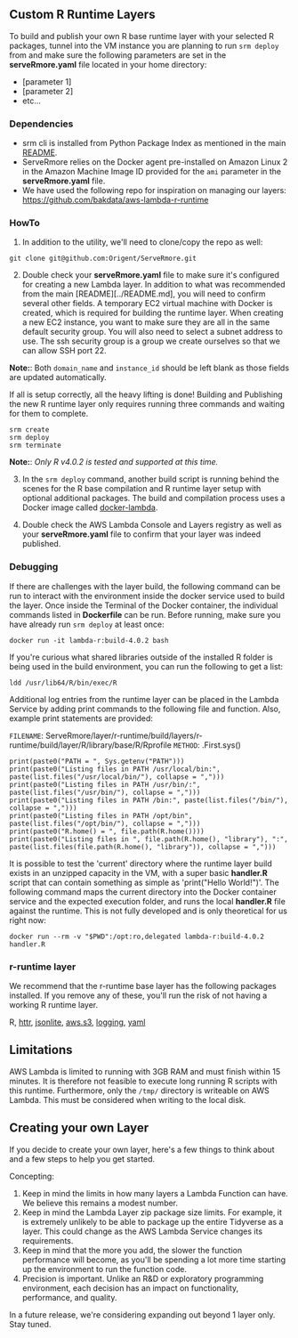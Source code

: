 ## Custom R Runtime Layers

To build and publish your own R base runtime layer with your selected R packages, tunnel into the VM instance you are planning to run `srm deploy` from and make sure the following parameters are set in the **serveRmore.yaml** file located in your home directory: 

* [parameter 1]
* [parameter 2]
* etc...


### Dependencies

* srm cli is installed from Python Package Index as mentioned in the main [README](../README.md).
* ServeRmore relies on the Docker agent pre-installed on Amazon Linux 2 in the Amazon Machine Image ID provided for the `ami` parameter in the **serveRmore.yaml** file. 
* We have used the following repo for inspiration on managing our layers: https://github.com/bakdata/aws-lambda-r-runtime

### HowTo

1. In addition to the utility, we'll need to clone/copy the repo as well:
```
git clone git@github.com:Origent/ServeRmore.git
```

2. Double check your **serveRmore.yaml** file to make sure it's configured for creating a new Lambda layer.  In addition to what was recommended from the main [README][../README.md], you will need to confirm several other fields. A temporary EC2 virtual machine with Docker is created, which is required for building the runtime layer.  When creating a new EC2 instance, you want to make sure they are all in the same default security group. You will also need to select a subnet address to use. The ssh security group is a group we create ourselves so that we can allow SSH port 22.

**Note:**: Both `domain_name` and `instance_id` should be left blank as those fields are updated automatically.

If all is setup correctly, all the heavy lifting is done! Building and Publishing the new R runtime layer only requires running three commands and waiting for them to complete.  
```
srm create
srm deploy
srm terminate
```

**Note:**: _Only R v4.0.2 is tested and supported at this time._

3. In the `srm deploy` command, another build script is running behind the scenes for the R base compilation and R runtime layer setup with optional additional packages. The build and compilation process uses a Docker image called [docker-lambda](https://github.com/lambci/docker-lambda).

4. Double check the AWS Lambda Console and Layers registry as well as your **serveRmore.yaml** file to confirm that your layer was indeed published.

### Debugging

If there are challenges with the layer build, the following command can be run to interact with the environment inside the docker service used to build the layer. Once inside the Terminal of the Docker container, the individual commands listed in **Dockerfile** can be run. Before running, make sure you have already run `srm deploy` at least once:
```
docker run -it lambda-r:build-4.0.2 bash
```

If you're curious what shared libraries outside of the installed R folder is being used in the build environment, you can run the following to get a list:
```
ldd /usr/lib64/R/bin/exec/R
```

Additional log entries from the runtime layer can be placed in the Lambda Service by adding print commands to the following file and function.  Also, example print statements are provided:

`FILENAME`: ServeRmore/layer/r-runtime/build/layers/r-runtime/build/layer/R/library/base/R/Rprofile
`METHOD`: .First.sys()
```
print(paste0("PATH = ", Sys.getenv("PATH")))
print(paste0("Listing files in PATH /usr/local/bin:", paste(list.files("/usr/local/bin/"), collapse = ",")))
print(paste0("Listing files in PATH /usr/bin/:", paste(list.files("/usr/bin/"), collapse = ",")))
print(paste0("Listing files in PATH /bin:", paste(list.files("/bin/"), collapse = ",")))
print(paste0("Listing files in PATH /opt/bin", paste(list.files("/opt/bin/"), collapse = ",")))
print(paste0("R.home() = ", file.path(R.home())))
print(paste0("Listing files in ", file.path(R.home(), "library"), ":", paste(list.files(file.path(R.home(), "library")), collapse = ",")))
```

It is possible to test the 'current' directory where the runtime layer build exists in an unzipped capacity in the VM, with a super basic **handler.R** script that can contain something as simple as 'print("Hello World!")'. The following command maps the current directory into the Docker container service and the expected execution folder, and runs the local **handler.R** file against the runtime.  This is not fully developed and is only theoretical for us right now:
```
docker run --rm -v "$PWD":/opt:ro,delegated lambda-r:build-4.0.2 handler.R
```

### r-runtime layer

We recommend that the r-runtime base layer has the following packages installed.  If you remove any of these, you'll run the risk of not having a working R runtime layer.

R,
[httr](https://cran.r-project.org/package=httr),
[jsonlite](https://cran.r-project.org/package=jsonlite),
[aws.s3](https://cran.r-project.org/package=aws.s3),
[logging](https://cran.r-project.org/package=logging),
[yaml](https://cran.r-project.org/package=yaml)

## Limitations

AWS Lambda is limited to running with 3GB RAM and must finish within 15 minutes. It is therefore not feasible to execute long running R scripts with this runtime. Furthermore, only the `/tmp/` directory is writeable on AWS Lambda. This must be considered when writing to the local disk.

## Creating your own Layer

If you decide to create your own layer, here's a few things to think about and a few steps to help you get started.

Concepting:

1. Keep in mind the limits in how many layers a Lambda Function can have. We believe this remains a modest number.
2. Keep in mind the Lambda Layer zip package size limits. For example, it is extremely unlikely to be able to package up the entire Tidyverse as a layer. This could change as the AWS Lambda Service changes its requirements.  
3. Keep in mind that the more you add, the slower the function performance will become, as you'll be spending a lot more time starting up the environment to run the function code.  
4. Precision is important. Unlike an R&D or exploratory programming environment, each decision has an impact on functionality, performance, and quality.
  
In a future release, we're considering expanding out beyond 1 layer only. Stay tuned.
